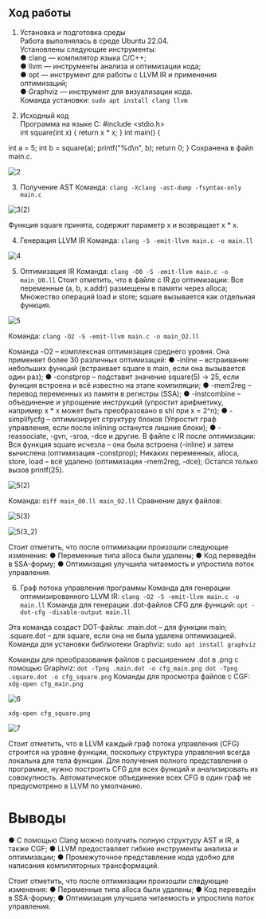 ## Ход работы
1.	Установка и подготовка среды  
Работа выполнялась в среде Ubuntu 22.04.  
Установлены следующие инструменты:  
●	 clang — компилятор языка C/C++;  
●	llvm — инструменты анализа и оптимизации кода;  
●	opt — инструмент для работы с LLVM IR и применения оптимизаций;  
●	Graphviz — инструмент для визуализации кода.  
Команда установки: `sudo apt install clang llvm`  

3.	Исходный код  
Программа на языке C: #include <stdio.h>  
int square(int x) { return x * x;
}
int main() {
 
int a = 5;
int b = square(a); printf("%d\n", b); return 0;
}
Сохранена в файл main.c.

![2](https://github.com/user-attachments/assets/bbe533b0-d601-404e-9320-0c92def26b33)

3.	Получение AST
Команда: `clang -Xclang -ast-dump -fsyntax-only main.c`

![3(2)](https://github.com/user-attachments/assets/3cae1821-40c0-40ae-b308-d58d161095a4)

Функция square принята, содержит параметр x и возвращает x * x.

4.	Генерация LLVM IR
Команда: `clang -S -emit-llvm main.c -o main.ll`

![4](https://github.com/user-attachments/assets/7340f050-0883-4d7b-9d03-bc61f51002fe)

5.	Оптимизация IR
Команда: `clang -O0 -S -emit-llvm main.c -o main_O0.ll`
Стоит отметить, что в файле с IR до оптимизации:
Все переменные (a, b, x.addr) размещены в памяти через alloca; Множество операций load и store;
square вызывается как отдельная функция.

![5](https://github.com/user-attachments/assets/e2ab5ba7-0844-4712-9142-3a03fdbfa6f8)

Команда: `clang -O2 -S -emit-llvm main.c -o main_O2.ll`
 
Команда -O2 – комплексная оптимизация среднего уровня. Она применяет более 30 различных оптимизаций:
●	-inline – встраивание небольших функций (встраивает square в main, если она вызывается один раз);
●	-constprop – подставит значение square(5) → 25, если функция встроена и всё известно на этапе компиляции;
●	-mem2reg – перевод переменных из памяти в регистры (SSA);
●	-instcombine – объединение и упрощение инструкций (упростит арифметику, например x * x может быть преобразовано в shl при x = 2^n);
●	-simplifycfg – оптимизирует структуру блоков (Упростит граф управления, если после inlining останутся лишние блоки);
●	-reassociate, -gvn, -sroa, -dce и другие. 
В файле с IR после оптимизации:
Вся функция square исчезла – она была встроена (-inline) и затем вычислена (оптимизация -constprop);
Никаких переменных, alloca, store, load – всё удалено (оптимизации
-mem2reg, -dce);
Остался только вызов printf(25).

![5(2)](https://github.com/user-attachments/assets/73172830-9f3f-42a9-af26-7f106d9b9fd8)

Команда: `diff main_O0.ll main_O2.ll`
Сравнение двух файлов:
 
![5(3)](https://github.com/user-attachments/assets/32d1ab79-a333-4ccd-9e59-fe22a63576b8)

![5(3_2)](https://github.com/user-attachments/assets/9fdbfdbc-0573-4329-973e-9cd80f4452cc)

Стоит отметить, что после оптимизации произошли следующие изменения:
●	Переменные типа alloca были удалены;
●	Код переведён в SSA-форму;
●	Оптимизация	улучшила	читаемость	и	упростила	поток управления.

6.	Граф потока управления программы
Команда для генерации оптимизированного LLVM IR: `clang -O2 -S -emit-llvm main.c -o main.ll`
Команда для генерации .dot-файлов CFG для функций: `opt -dot-cfg -disable-output main.ll`

Эта команда создаст DOT-файлы: 
.main.dot – для функции main;
.square.dot – для square, если она не была удалена оптимизацией.
Команда для установки библиотеки Graphviz: `sudo apt install graphviz`
 
Команды для преобразования файлов с расширением .dot в .png с помощью Graphviz: `dot -Tpng .main.dot -o cfg_main.png dot -Tpng .square.dot -o cfg_square.png`
Команды для просмотра файлов с CGF:
`xdg-open cfg_main.png`

![6](https://github.com/user-attachments/assets/13320ed1-7308-4e83-8690-d9358ac3dda4)

`xdg-open cfg_square.png`

![7](https://github.com/user-attachments/assets/a602ef46-f393-4572-ad11-714b3f61b39d)

Стоит отметить, что в LLVM каждый граф потока управления (CFG) строится на уровне функции, поскольку структура управления всегда локальна для тела функции. Для получения полного представления о программе, нужно построить CFG для всех функций и анализировать их совокупность. Автоматическое объединение всех CFG в один граф не предусмотрено в LLVM по умолчанию.

# Выводы
●	С помощью Clang можно получить полную структуру AST и IR, а также CGF;
●	LLVM	предоставляет	гибкие	инструменты	анализа	и оптимизации;
●	Промежуточное представление кода удобно для написания компиляторных трансформаций.












Стоит отметить, что после оптимизации произошли следующие изменения:
●	Переменные типа alloca были удалены;
●	Код переведён в SSA-форму;
●	Оптимизация	улучшила	читаемость	и	упростила	поток управления.


